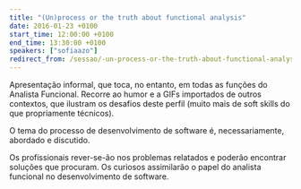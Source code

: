 ```yaml
---
title: "(Un)process or the truth about functional analysis"
date: 2016-01-23 +0100
start_time: 12:00:00 +0100
end_time: 13:30:00 +0100
speakers: ["sofiaazo"]
redirect_from: /sessao/-un-process-or-the-truth-about-functional-analysis/
---
```

Apresentação informal, que toca, no entanto, em todas as funções do Analista Funcional. Recorre ao humor e a GIFs importados de outros contextos, que ilustram os desafios deste perfil (muito mais de soft skills do que propriamente técnicos).

O tema do processo de desenvolvimento de software é, necessariamente, abordado e discutido.

Os profissionais rever-se-ão nos problemas relatados e poderão encontrar soluções que procuram. Os curiosos assimilarão o papel do analista funcional no desenvolvimento de software.

